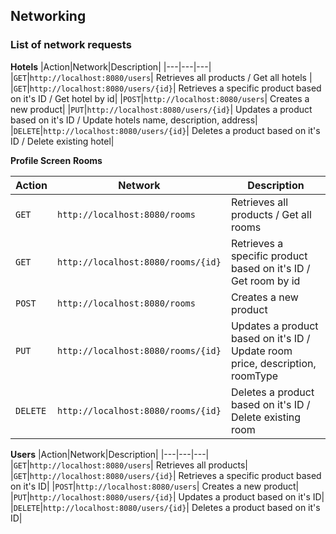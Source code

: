 ## Networking
### List of network requests

**Hotels**
|Action|Network|Description| 
|---|---|---| 
|`GET`|`http://localhost:8080/users`| Retrieves all products / Get all hotels | 
|`GET`|`http://localhost:8080/users/{id}`| Retrieves a specific product based on it's ID /  Get hotel by id|
|`POST`|`http://localhost:8080/users`| Creates a new product|
|`PUT`|`http://localhost:8080/users/{id}`| Updates a product based on it's ID / Update hotels name, description, address|
|`DELETE`|`http://localhost:8080/users/{id}`| Deletes a product based on it's ID /  Delete existing hotel|

  **Profile Screen**
  **Rooms**

|Action|Network|Description| 
|---|---|---| 
|`GET`|`http://localhost:8080/rooms`| Retrieves all products / Get all rooms | 
|`GET`|`http://localhost:8080/rooms/{id}`| Retrieves a specific product based on it's ID / Get room by id|
|`POST`|`http://localhost:8080/rooms`| Creates a new product |
|`PUT`|`http://localhost:8080/rooms/{id}`| Updates a product based on it's ID / Update room price, description, roomType|
|`DELETE`|`http://localhost:8080/rooms/{id}`| Deletes a product based on it's ID / Delete existing room|

**Users**
|Action|Network|Description| 
|---|---|---| 
|`GET`|`http://localhost:8080/users`| Retrieves all products| 
|`GET`|`http://localhost:8080/users/{id}`| Retrieves a specific product based on it's ID|
|`POST`|`http://localhost:8080/users`| Creates a new product|
|`PUT`|`http://localhost:8080/users/{id}`| Updates a product based on it's ID|
|`DELETE`|`http://localhost:8080/users/{id}`| Deletes a product based on it's ID|
